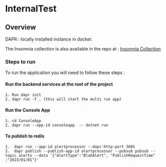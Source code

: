 # InternalTest

## Overview
DAPR : locally installed instance in docker.

The Insomnia collection is also available in the repo at : [Insomnia Collection](InsomniaCollection.json)

### Steps to run 
To run the application you will need to follow these steps : 

#### Run the backend services at the root of the project
    1. Run dapr init
    2. dapr run -f . (this will start the multi run app)

#### Run the Console App
    1. cd ConsoleApp
    2. dapr run --app-id consoleapp  -- dotnet run


#### To publish to redis 
    1.  dapr run --app-id alertprocessor --dapr-http-port 3601
    2.  dapr publish --publish-app-id alertprocessor --pubsub pubsub --topic alerts --data '{"AlertType":"BlahAlert", "PublishRequestTime" :"2023/01/01"}'

